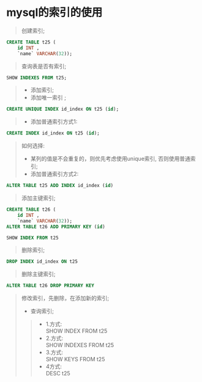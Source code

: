# mysql的索引的使用

> 创建索引;  <br>
```sql
CREATE TABLE t25 (
	id INT ,
	`name` VARCHAR(32));
```
	
> 查询表是否有索引;  <br>
```sql
SHOW INDEXES FROM t25;
```

> - 添加索引;  <br>
> - 添加唯一索引 ;  <br>
```sql
CREATE UNIQUE INDEX id_index ON t25 (id);
```

> - 添加普通索引方式1:  <br>
```sql
CREATE INDEX id_index ON t25 (id);
```

> 如何选择:  <br>
> - 某列的值是不会重复的，则优先考虑使用unique索引, 否则使用普通索引;  <br>
> - 添加普通索引方式2:  <br>
```sql
ALTER TABLE t25 ADD INDEX id_index (id)
```

> 添加主键索引;  <br>
```sql
CREATE TABLE t26 (
	id INT ,
	`name` VARCHAR(32));
ALTER TABLE t26 ADD PRIMARY KEY (id)

SHOW INDEX FROM t25
```

> 删除索引;  <br>
```sql
DROP INDEX id_index ON t25
```

> 删除主键索引;  <br>
```sql
ALTER TABLE t26 DROP PRIMARY KEY
```

> 修改索引，先删除，在添加新的索引;  <br>
> - 查询索引;  <br>
>> - 1.方式:  <br>
SHOW INDEX FROM t25
>> - 2.方式:  <br>
SHOW INDEXES FROM t25
>> - 3.方式:  <br>
SHOW KEYS FROM t25
>> - 4方式:  <br>
DESC t25
